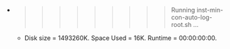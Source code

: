* >>>>>>>>> Running inst-min-con-auto-log-root.sh ...
  * Disk size = 1493260K. Space Used = 16K. Runtime = 00:00:00:00.
